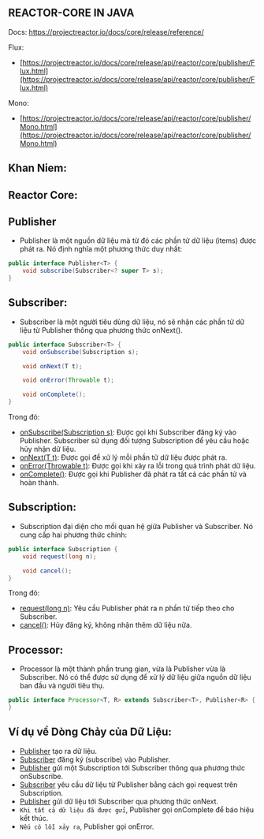 ## REACTOR-CORE IN JAVA

Docs: https://projectreactor.io/docs/core/release/reference/

Flux:

- [https://projectreactor.io/docs/core/release/api/reactor/core/publisher/Flux.html](https://projectreactor.io/docs/core/release/api/reactor/core/publisher/Flux.html)

Mono:

- [https://projectreactor.io/docs/core/release/api/reactor/core/publisher/Mono.html](https://projectreactor.io/docs/core/release/api/reactor/core/publisher/Mono.html)

## Khan Niem:

## Reactor Core:

## Publisher

- Publisher là một nguồn dữ liệu mà từ đó các phần tử dữ liệu (items) được phát ra. Nó định nghĩa một phương thức duy
  nhất:

```java
public interface Publisher<T> {
    void subscribe(Subscriber<? super T> s);
}
```

## Subscriber:

- Subscriber là một người tiêu dùng dữ liệu, nó sẽ nhận các phần tử dữ liệu từ Publisher thông qua phương thức onNext().

```java
public interface Subscriber<T> {
    void onSubscribe(Subscription s);

    void onNext(T t);

    void onError(Throwable t);

    void onComplete();
}
```

Trong đó:

- [onSubscribe(Subscription s)](): Được gọi khi Subscriber đăng ký vào Publisher. Subscriber sử dụng đối tượng
  Subscription để yêu cầu hoặc hủy nhận dữ liệu.
- [onNext(T t)](): Được gọi để xử lý mỗi phần tử dữ liệu được phát ra.
- [onError(Throwable t)](): Được gọi khi xảy ra lỗi trong quá trình phát dữ liệu.
- [onComplete()](): Được gọi khi Publisher đã phát ra tất cả các phần tử và hoàn thành.

## Subscription:

- Subscription đại diện cho mối quan hệ giữa Publisher và Subscriber. Nó cung cấp hai phương thức chính:

```java
public interface Subscription {
    void request(long n);

    void cancel();
}
```

Trong đó:

- [request(long n)](): Yêu cầu Publisher phát ra n phần tử tiếp theo cho Subscriber.
- [cancel()](): Hủy đăng ký, không nhận thêm dữ liệu nữa.

## Processor:

- Processor là một thành phần trung gian, vừa là Publisher vừa là Subscriber. Nó có thể được sử dụng để xử lý dữ liệu
  giữa nguồn dữ liệu ban đầu và người tiêu thụ.

```java
public interface Processor<T, R> extends Subscriber<T>, Publisher<R> {
}
```

## Ví dụ về Dòng Chảy của Dữ Liệu:

- [Publisher]() tạo ra dữ liệu.
- [Subscriber]() đăng ký (subscribe) vào Publisher.
- [Publisher]() gửi một Subscription tới Subscriber thông qua phương thức onSubscribe.
- [Subscriber]() yêu cầu dữ liệu từ Publisher bằng cách gọi request trên Subscription.
- [Publisher]() gửi dữ liệu tới Subscriber qua phương thức onNext.
- `Khi tất cả dữ liệu đã được gửi`, Publisher gọi onComplete để báo hiệu kết thúc.
- `Nếu có lỗi xảy ra`, Publisher gọi onError.